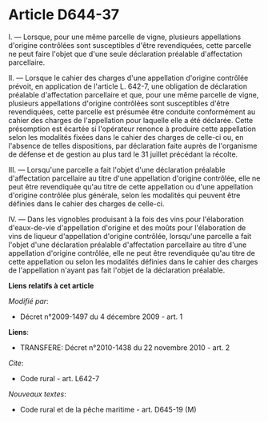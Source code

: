 # Article D644-37

I. ― Lorsque, pour une même parcelle de vigne, plusieurs appellations d'origine contrôlées sont susceptibles d'être
revendiquées, cette parcelle ne peut faire l'objet que d'une seule déclaration préalable d'affectation parcellaire. 

II. ― Lorsque le cahier des charges d'une appellation d'origine contrôlée prévoit, en application de l'article L. 642-7, une
obligation de déclaration préalable d'affectation parcellaire et que, pour une même parcelle de vigne, plusieurs appellations
d'origine contrôlées sont susceptibles d'être revendiquées, cette parcelle est présumée être conduite conformément au cahier
des charges de l'appellation pour laquelle elle a été déclarée. Cette présomption est écartée si l'opérateur renonce à
produire cette appellation selon les modalités fixées dans le cahier des charges de celle-ci ou, en l'absence de telles
dispositions, par déclaration faite auprès de l'organisme de défense et de gestion au plus tard le 31 juillet précédant la
récolte. 

III. ― Lorsqu'une parcelle a fait l'objet d'une déclaration préalable d'affectation parcellaire au titre d'une appellation
d'origine contrôlée, elle ne peut être revendiquée qu'au titre de cette appellation ou d'une appellation d'origine contrôlée
plus générale, selon les modalités qui peuvent être définies dans le cahier des charges de celle-ci. 

IV. ― Dans les vignobles produisant à la fois des vins pour l'élaboration d'eaux-de-vie d'appellation d'origine et des moûts
pour l'élaboration de vins de liqueur d'appellation d'origine contrôlée, lorsqu'une parcelle a fait l'objet d'une déclaration
préalable d'affectation parcellaire au titre d'une appellation d'origine contrôlée, elle ne peut être revendiquée qu'au titre
de cette appellation ou selon les modalités définies dans le cahier des charges de l'appellation n'ayant pas fait l'objet de
la déclaration préalable.

**Liens relatifs à cet article**

_Modifié par_:

  - Décret n°2009-1497 du 4 décembre 2009 - art. 1

**Liens**:

  - TRANSFERE: Décret n°2010-1438 du 22 novembre 2010 - art. 2

_Cite_:

  - Code rural - art. L642-7

_Nouveaux textes_:

  - Code rural et de la pêche maritime - art. D645-19 (M)
